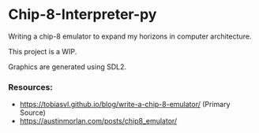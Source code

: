 # Chip-8-Interpreter-py

Writing a chip-8 emulator to expand my horizons in computer architecture.

This project is a WIP.

Graphics are generated using SDL2.


### Resources:
- https://tobiasvl.github.io/blog/write-a-chip-8-emulator/ (Primary Source)
- https://austinmorlan.com/posts/chip8_emulator/ 